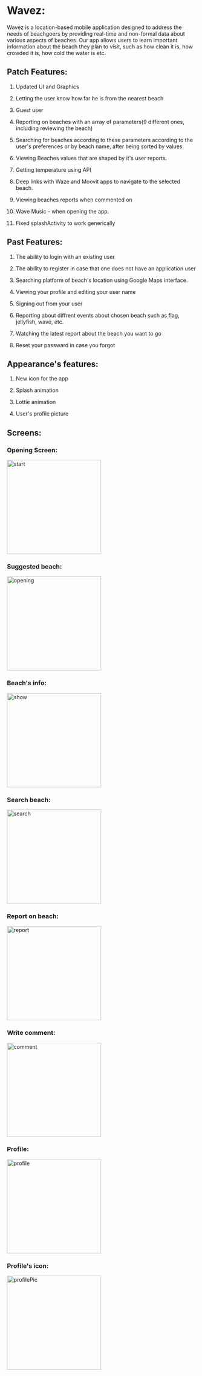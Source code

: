 # Wavez:
Wavez is a location-based mobile application designed to address the needs of beachgoers by providing real-time and non-formal data about various aspects of beaches.
Our app allows users to learn important information about the beach they plan to visit, such as how clean it is, how crowded it is, how cold the water is etc.

## Patch Features:
1. Updated UI and Graphics

2. Letting the user know how far he is from the nearest beach

3. Guest user

4. Reporting on beaches with an array of parameters(9 different ones, including reviewing the beach)

5. Searching for beaches according to these parameters according to the user's preferences or by beach name,
   after being sorted by values.

6. Viewing Beaches values that are shaped by it's user reports.

7. Getting temperature using API

8. Deep links with Waze and Moovit apps to navigate to the selected beach.

9. Viewing beaches reports when commented on

10. Wave Music - when opening the app.

11. Fixed splashActivity to work generically


## Past Features:
1. The ability to login with an existing user

2. The ability to register in case that one does not have an application user

3. Searching platform of beach's location using Google Maps interface.

4. Viewing your profile and editing your user name

5. Signing out from your user

6. Reporting about diffrent events about chosen beach such as flag, jellyfish, wave, etc.

7. Watching the latest report about the beach you want to go

8. Reset your passward in case you forgot

## Appearance's features:

1. New icon for the app

2. Splash animation 

3. Lottie animation

4. User's profile picture

## Screens:
### Opening Screen: 

<img width="249" alt="start" src="https://github.com/adipink/WavezCellular/assets/64596451/4ebd2660-1ffb-4b30-bc8f-25c4913f0cad">

### Suggested beach: 

<img width="249" alt="opening" src="https://github.com/adipink/WavezCellular/assets/64596451/ebf8f41b-24f4-4c23-b08d-65c36bbbc3dc">

### Beach's info: 

<img width="249" alt="show" src="https://github.com/adipink/WavezCellular/assets/64596451/75af27e3-730a-4ff2-9861-cc4c5b2d29ac">

### Search beach: 

<img width="249" alt="search" src="https://github.com/adipink/WavezCellular/assets/64596451/73e5d673-c5cd-45d3-b4e6-343e190c9c1b">

### Report on beach: 

<img width="249" alt="report" src="https://github.com/adipink/WavezCellular/assets/64596451/db30f9dc-8234-4924-982f-6ab4ea5edc5c">

### Write comment: 

<img width="249" alt="comment" src="https://github.com/adipink/WavezCellular/assets/64596451/31a5647b-add9-42f9-988c-e428b81b60a2">

### Profile: 

<img width="249" alt="profile" src="https://github.com/adipink/WavezCellular/assets/64596451/f91a38c8-25e1-4e57-8f4e-7ecd4cca8bd0">

### Profile's icon: 

<img width="249" alt="profilePic" src="https://github.com/adipink/WavezCellular/assets/64596451/b4a6e282-0527-4e44-a0d9-9f3f079415b3">


